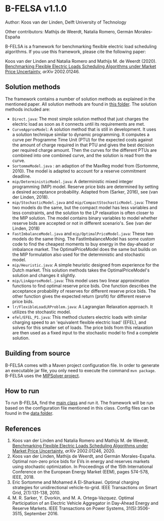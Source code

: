 # B-FELSA v1.1.0 #
Author: Koos van der Linden, 
Delft University of Technology   

Other contributors: Mathijs de Weerdt, Natalia Romero, Germán Morales-España

B-FELSA is a framework for benchmarking flexible electric load scheduling algorithms.
If you use this framework, please cite the following paper:

Koos van der Linden and Natalia Romero and Mathijs M. de Weerdt (2020). [Benchmarking Flexible Electric Loads Scheduling Algorithms under Market Price Uncertainty](https://arxiv.org/abs/2002.01246), _arXiv_ 2002.01246. 

## Solution methods ##
The framework contains a number of solution methods as explained in the mentioned paper. All solution methods are found in [this folder](src/main/java/nl/tudelft/alg/fcc/solution). The solution methods included are:
* `Direct.java`: The most simple solution method that just charges the electric load as soon as it connects until its requirements are met.
* `CurveApproxModel`: A solution method that is still in development. It uses a solution technique similar to dynamic programming. It computes a curve per Programme Time Unit (PTU) for the expected costs against the amount of charge required in that PTU and gives the best decision per required charge amount. Then the curves for the different PTUs are combined into one combined curve, and the solution is read from the curve.
* `SortommeModel.java` : an adaption of the MaxReg model from (Sortomme, 2010). The model is adapted to account for a reserve commitment deadline.
* `mip/DeterministicModel.java`: A deterministic mixed integer programming (MIP) model. Reserve price bids are determined by setting a desired acceptance probability. Adapted from (Sarker, 2016), see (van der Linden, 2018).
* `mip/StochasticModel.java` and `mip/CompactStochasticModel.java`: These two models do the same, but the compact model has less variables and less constraints, and the solution to the LP relaxation is often closer to the MIP solution. The model contains binary variables to model whether reserve bids are accepted or not in different scenario's. See (van der Linden, 2018)
* `FastImbalanceModel.java` and `mip/OptimalPriceModel.java`: These two models do the same thing. The FastImbalanceModel has some custom code to find the cheapest moments to buy energy in the day-ahead or imbalance market. The OptimalPriceModel does the same but builds on the MIP formulation also used for the deterministic and stochastic model.
* `mip/Heuristic.java`: A simple heuristic designed from experience for the Dutch market. This solution methods takes the OptimalPriceModel's solution and changes it slightly.
* `mip/LinApproxModel.java`: This model uses two linear approximation functions to find optimal reserve price bids. One function describes the acceptance probability of reserves for different reserve price bids. The other function gives the expected return (profit) for different reserve price bids.
* `lr/FlexibleLoadLRProblem.java`: A Lagrangian Relaxation approach. It utilizes the stochastic model.
* `efel/EFEL_P1.java`: This method clusters electric loads with similar charging speed to an 'equivalent flexible electric load' (EFEL), and solves for this smaller set of loads. The price bids from this relaxation are then used as a fixed input to the stochastic model to find a complete solution.

## Building from source ##
B-FELSA comes with a Maven project configuration file. In order to generate an executable jar file, you only need to execute the command `mvn package`.
B-FELSA uses the [MIPSolver project](https://github.com/AlgTUDelft/mipsolver). 

## How to run ##
To run B-FELSA, find the [main class](src/main/java/nl/tudelft/alg/fcc/main/App.java) and run it. The framework will be run based on the configuration file mentioned in this class. Config files can be found in the [data folder](data).

## References ##
1. Koos van der Linden and Natalia Romero and Mathijs M. de Weerdt, [Benchmarking Flexible Electric Loads Scheduling Algorithms under Market Price Uncertainty](https://arxiv.org/abs/2002.01246), _arXiv_ 2002.01246, 2020.
2. Koos van der Linden, Mathijs de Weerdt, and Germán Morales-España. Optimal non-zero price bids for EVs in energy and reserves markets using stochastic optimization. In Proceedings of the 15th International Conference on the European Energy Market (EEM), pages 574-578, IEEE, 2018.
3. Eric Sortomme and Mohamed A El-Sharkawi. Optimal charging strategies for unidirectional vehicle-to-grid. IEEE Transactions on Smart Grid, 2(1):131-138, 2010.
4. M. R. Sarker, Y. Dvorkin, and M. A. Ortega-Vazquez. Optimal Participation of an Electric Vehicle Aggregator in Day-Ahead Energy and Reserve Markets. IEEE Transactions on Power Systems, 31(5):3506-3515, September 2016.
